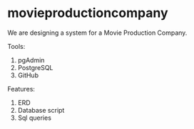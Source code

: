 # movieproductioncompany
We are designing a system for a Movie Production Company.

Tools:
1. pgAdmin
2. PostgreSQL
3. GitHub

Features:
1. ERD
2. Database script
3. Sql queries
